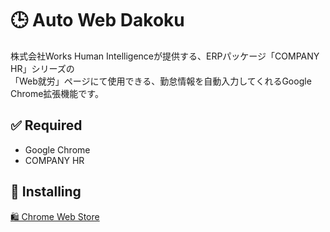 # 🕒 Auto Web Dakoku

株式会社Works Human Intelligenceが提供する、ERPパッケージ「COMPANY HR」シリーズの  
「Web就労」ページにて使用できる、勤怠情報を自動入力してくれるGoogle Chrome拡張機能です。

## ✅ Required
+ Google Chrome
+ COMPANY HR

## 🚀 Installing

[🛍 Chrome Web Store](https://chrome.google.com/webstore/detail/web%E6%89%93%E5%88%BB%E8%87%AA%E5%8B%95%E5%85%A5%E5%8A%9B%E3%82%B7%E3%82%B9%E3%83%86%E3%83%A0/fiimfhgiolppcalaognocicbnibopdbi?hl=ja)
